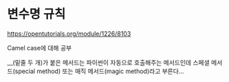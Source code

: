 # 변수명 규칙

<https://opentutorials.org/module/1226/8103>

Camel case에 대해 공부  


__(밑줄 두 개)가 붙은 메서드는 파이썬이 자동으로 호출해주는 메서드인데 스페셜 메서드(special method) 또는 매직 메서드(magic method)라고 부른다... 

